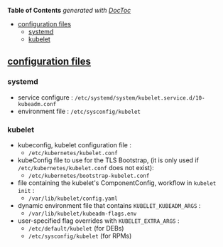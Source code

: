 <!-- START doctoc generated TOC please keep comment here to allow auto update -->
<!-- DON'T EDIT THIS SECTION, INSTEAD RE-RUN doctoc TO UPDATE -->
**Table of Contents**  *generated with [DocToc](https://github.com/thlorenz/doctoc)*

- [configuration files](#configuration-files)
  - [systemd](#systemd)
  - [kubelet](#kubelet)

<!-- END doctoc generated TOC please keep comment here to allow auto update -->



## [configuration files](https://kubernetes.io/docs/setup/production-environment/tools/kubeadm/kubelet-integration/)
### systemd
- service configure : `/etc/systemd/system/kubelet.service.d/10-kubeadm.conf`
- environment file : `/etc/sysconfig/kubelet`

### kubelet
- kubeconfig, kubelet configuration file :
  - `/etc/kubernetes/kubelet.conf`
- kubeConfig file to use for the TLS Bootstrap, (it is only used if `/etc/kubernetes/kubelet.conf` does not exist):
  - `/etc/kubernetes/bootstrap-kubelet.conf`
- file containing the kubelet's ComponentConfig, workflow in `kubelet init` :
  - `/var/lib/kubelet/config.yaml`
- dynamic environment file that contains `KUBELET_KUBEADM_ARGS` :
  - `/var/lib/kubelet/kubeadm-flags.env`
- user-specified flag overrides with `KUBELET_EXTRA_ARGS` :
  - `/etc/default/kubelet` (for DEBs)
  - `/etc/sysconfig/kubelet` (for RPMs)
